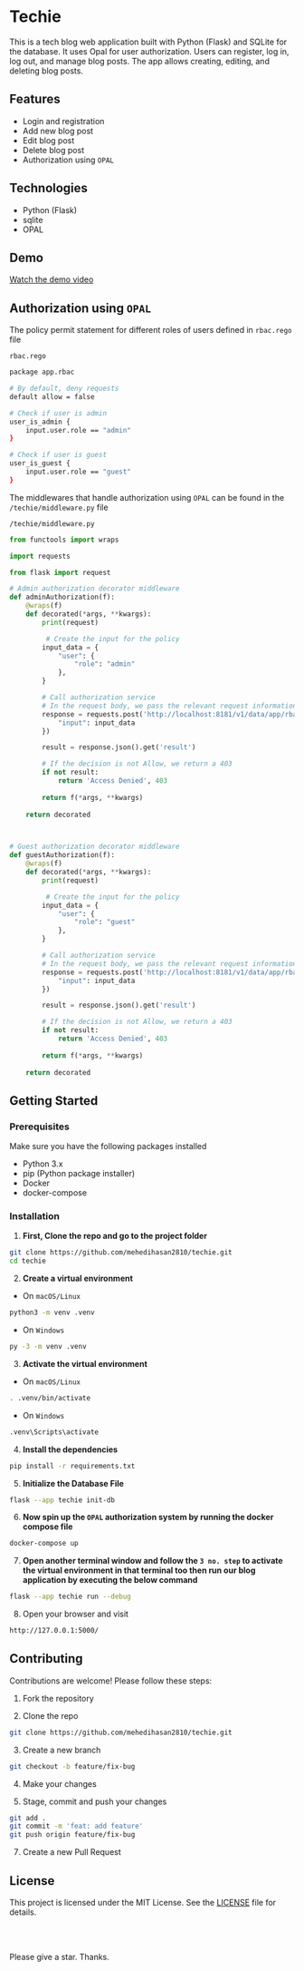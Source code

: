 # Techie

This is a tech blog web application built with Python (Flask) and SQLite for the database. It uses Opal for user authorization. Users can register, log in, log out, and manage blog posts. The app allows creating, editing, and deleting blog posts.

## Features
- Login and registration
- Add new blog post
- Edit blog post
- Delete blog post
- Authorization using `OPAL`

## Technologies
- Python (Flask)
- sqlite
- OPAL

## Demo

[Watch the demo video](https://github.com/mehedihasan2810/techie/assets/117534561/7ce468bf-e404-4104-8b9c-97fbc054b9ab)

## Authorization using `OPAL`
The policy permit statement for different roles of users defined in `rbac.rego` file

`rbac.rego`
```bash
package app.rbac

# By default, deny requests
default allow = false

# Check if user is admin
user_is_admin {
    input.user.role == "admin"
}

# Check if user is guest
user_is_guest {
    input.user.role == "guest"
}
```

The middlewares that handle authorization using `OPAL` can be found in the `/techie/middleware.py` file

`/techie/middleware.py`
```py
from functools import wraps

import requests

from flask import request

# Admin authorization decorator middleware
def adminAuthorization(f):
    @wraps(f)
    def decorated(*args, **kwargs):
        print(request)

         # Create the input for the policy
        input_data = {
            "user": {
                "role": "admin"
            },
        }

        # Call authorization service
        # In the request body, we pass the relevant request information
        response = requests.post('http://localhost:8181/v1/data/app/rbac/user_is_admin', json={
            "input": input_data
        })

        result = response.json().get('result')

        # If the decision is not Allow, we return a 403
        if not result:
            return 'Access Denied', 403
        
        return f(*args, **kwargs)
    
    return decorated



# Guest authorization decorator middleware
def guestAuthorization(f):
    @wraps(f)
    def decorated(*args, **kwargs):
        print(request)

         # Create the input for the policy
        input_data = {
            "user": {
                "role": "guest"
            },
        }

        # Call authorization service
        # In the request body, we pass the relevant request information
        response = requests.post('http://localhost:8181/v1/data/app/rbac/user_is_guest', json={
            "input": input_data
        })

        result = response.json().get('result')

        # If the decision is not Allow, we return a 403
        if not result:
            return 'Access Denied', 403
        
        return f(*args, **kwargs)
    
    return decorated
```

## Getting Started

### Prerequisites

Make sure you have the following packages installed

- Python 3.x
- pip (Python package installer)
- Docker
- docker-compose

### Installation

1. **First, Clone the repo and go to the project folder**
```bash
git clone https://github.com/mehedihasan2810/techie.git
cd techie
```

2. **Create a virtual environment**

- On `macOS/Linux`
```bash
python3 -m venv .venv
```

- On `Windows`
```bash
py -3 -m venv .venv
```

3. **Activate the virtual environment**

- On `macOS/Linux`
```bash
. .venv/bin/activate
```

- On `Windows`
```bash
.venv\Scripts\activate
```

4. **Install the dependencies**
```bash
pip install -r requirements.txt
```

5. **Initialize the Database File**
```bash
flask --app techie init-db
```

6.  **Now spin up the `OPAL` authorization system by running the docker compose file**
```bash
docker-compose up
```

7. **Open another terminal window and follow the `3 no. step` to activate the virtual environment in that terminal too then run our blog application by executing the below command**
```bash
flask --app techie run --debug
```

8. Open your browser and visit
```bash
http://127.0.0.1:5000/
```

## Contributing

Contributions are welcome! Please follow these steps:

1. Fork the repository

2. Clone the repo
```bash
git clone https://github.com/mehedihasan2810/techie.git
```
3. Create a new branch
```bash
git checkout -b feature/fix-bug
```
4. Make your changes

5. Stage, commit and push your changes
```bash
git add .
git commit -m 'feat: add feature'
git push origin feature/fix-bug
```
7. Create a new Pull Request

## License

This project is licensed under the MIT License. See the [LICENSE](LICENSE) file for details.

<br>
<br>

Please give a star. Thanks.

